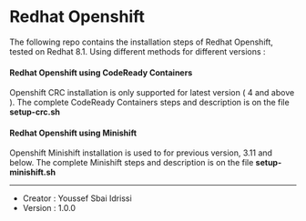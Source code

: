 # Redhat Openshift

The following repo contains the installation steps of Redhat Openshift, tested on Redhat 8.1.
Using different methods for different versions : 

#### Redhat Openshift using CodeReady Containers
Openshift CRC installation is only supported for latest version ( 4 and above ). The complete CodeReady Containers steps and description is on the file **setup-crc.sh**  

#### Redhat Openshift using Minishift
Openshift Minishift installation is used to for previous version, 3.11 and below. The complete Minishift steps and description is on the file **setup-minishift.sh** 


******************************
* Creator : Youssef Sbai Idrissi
* Version : 1.0.0
